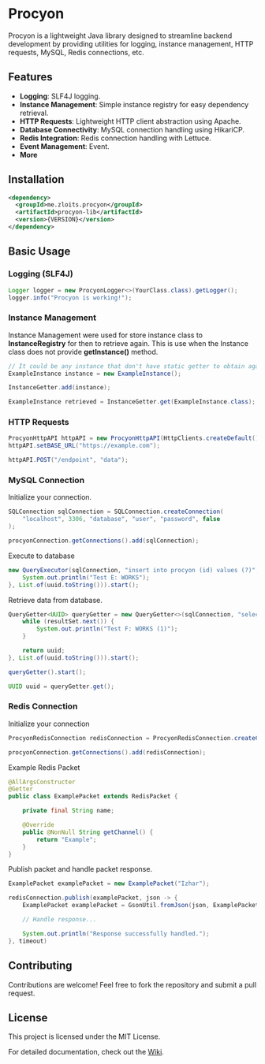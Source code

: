 # Procyon

Procyon is a lightweight Java library designed to streamline backend development by providing utilities for logging, instance management, HTTP requests, MySQL, Redis connections, etc.

## Features
- **Logging**: SLF4J logging.
- **Instance Management**: Simple instance registry for easy dependency retrieval.
- **HTTP Requests**: Lightweight HTTP client abstraction using Apache.
- **Database Connectivity**: MySQL connection handling using HikariCP.
- **Redis Integration**: Redis connection handling with Lettuce.
- **Event Management**: Event.
- **More**

## Installation
```xml
<dependency>
  <groupId>me.zloits.procyon</groupId>
  <artifactId>procyon-lib</artifactId>
  <version>{VERSION}</version>
</dependency>
```

## Basic Usage

### Logging (SLF4J)
```java
Logger logger = new ProcyonLogger<>(YourClass.class).getLogger();
logger.info("Procyon is working!");
```

### Instance Management
Instance Management were used for store instance class to **InstanceRegistry** for then to retrieve again. This is use when the Instance class does not provide **getInstance()** method.
```java
// It could be any instance that don't have static getter to obtain again later.
ExampleInstance instance = new ExampleInstance();

InstanceGetter.add(instance);

ExampleInstance retrieved = InstanceGetter.get(ExampleInstance.class);
```

### HTTP Requests
```java
ProcyonHttpAPI httpAPI = new ProcyonHttpAPI(HttpClients.createDefault());
httpAPI.setBASE_URL("https://example.com");

httpAPI.POST("/endpoint", "data");
```

### MySQL Connection
Initialize your connection.
```java
SQLConnection sqlConnection = SQLConnection.createConnection(
    "localhost", 3306, "database", "user", "password", false
);

procyonConnection.getConnections().add(sqlConnection);
```

Execute to database
```java
new QueryExecutor(sqlConnection, "insert into procyon (id) values (?)", () -> {
    System.out.println("Test E: WORKS");
}, List.of(uuid.toString())).start();
```

Retrieve data from database.
```java
QueryGetter<UUID> queryGetter = new QueryGetter<>(sqlConnection, "select id from procyon where id = ?", resultSet -> {
    while (resultSet.next()) {
        System.out.println("Test F: WORKS (1)");
    }

    return uuid;
}, List.of(uuid.toString())).start();

queryGetter().start();

UUID uuid = queryGetter.get();
```

### Redis Connection
Initialize your connection
```java
ProcyonRedisConnection redisConnection = ProcyonRedisConnection.createConnection("localhost", 6379);

procyonConnection.getConnections().add(redisConnection);
```

Example Redis Packet
```java
@AllArgsConstructer
@Getter
public class ExamplePacket extends RedisPacket {

    private final String name;

    @Override
    public @NonNull String getChannel() {
        return "Example";
    }
}
```

Publish packet and handle packet response.
```java
ExamplePacket examplePacket = new ExamplePacket("Izhar");

redisConnection.publish(examplePacket, json -> {
    ExamplePacket examplePacket = GsonUtil.fromJson(json, ExamplePacket.class);

    // Handle response...

    System.out.println("Response successfully handled.");
}, timeout)
```

## Contributing
Contributions are welcome! Feel free to fork the repository and submit a pull request.

## License
This project is licensed under the MIT License.

For detailed documentation, check out the [Wiki](https://github.com/Zloits/Procyon/wiki).

